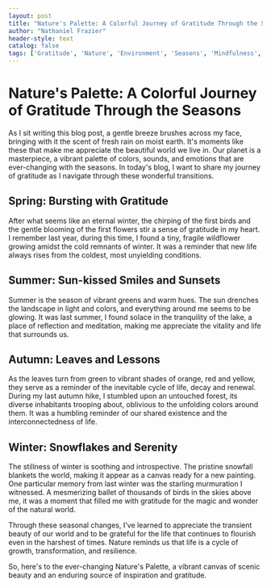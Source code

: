 ```yaml
---
layout: post
title: "Nature's Palette: A Colorful Journey of Gratitude Through the Seasons"
author: "Nathaniel Frazier"
header-style: text
catalog: false
tags: ['Gratitude', 'Nature', 'Environment', 'Seasons', 'Mindfulness', 'Conservation', 'Life Lessons']
---
```


# Nature's Palette: A Colorful Journey of Gratitude Through the Seasons

As I sit writing this blog post, a gentle breeze brushes across my face, bringing with it the scent of fresh rain on moist earth. It's moments like these that make me appreciate the beautiful world we live in. Our planet is a masterpiece, a vibrant palette of colors, sounds, and emotions that are ever-changing with the seasons. In today's blog, I want to share my journey of gratitude as I navigate through these wonderful transitions.

## Spring: Bursting with Gratitude

After what seems like an eternal winter, the chirping of the first birds and the gentle blooming of the first flowers stir a sense of gratitude in my heart. I remember last year, during this time, I found a tiny, fragile wildflower growing amidst the cold remnants of winter. It was a reminder that new life always rises from the coldest, most unyielding conditions. 

## Summer: Sun-kissed Smiles and Sunsets

Summer is the season of vibrant greens and warm hues. The sun drenches the landscape in light and colors, and everything around me seems to be glowing. It was last summer, I found solace in the tranquility of the lake, a place of reflection and meditation, making me appreciate the vitality and life that surrounds us.

## Autumn: Leaves and Lessons

As the leaves turn from green to vibrant shades of orange, red and yellow, they serve as a reminder of the inevitable cycle of life, decay and renewal. During my last autumn hike, I stumbled upon an untouched forest, its diverse inhabitants trooping about, oblivious to the unfolding colors around them. It was a humbling reminder of our shared existence and the interconnectedness of life.

## Winter: Snowflakes and Serenity

The stillness of winter is soothing and introspective. The pristine snowfall blankets the world, making it appear as a canvas ready for a new painting. One particular memory from last winter was the starling murmuration I witnessed. A mesmerizing ballet of thousands of birds in the skies above me, it was a moment that filled me with gratitude for the magic and wonder of the natural world.

Through these seasonal changes, I've learned to appreciate the transient beauty of our world and to be grateful for the life that continues to flourish even in the harshest of times. Nature reminds us that life is a cycle of growth, transformation, and resilience. 

So, here's to the ever-changing Nature's Palette, a vibrant canvas of scenic beauty and an enduring source of inspiration and gratitude. 
